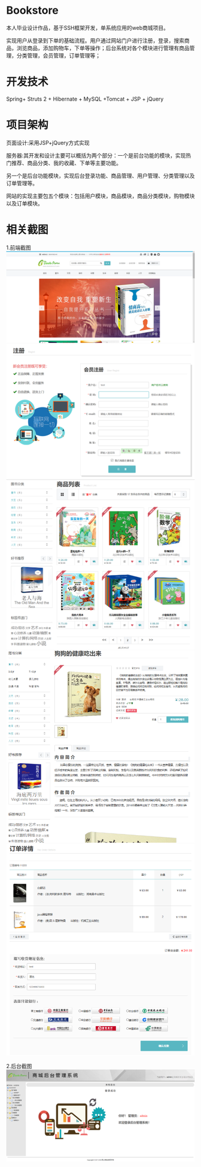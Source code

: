 # Bookstore
本人毕业设计作品，基于SSH框架开发，单系统应用的web商城项目。

实现用户从登录到下单的基础流程。用户通过网站门户进行注册，登录，搜索商品，浏览商品，添加购物车，下单等操作；后台系统对各个模块进行管理有商品管理，分类管理，会员管理，订单管理等；

# 开发技术
Spring+ Struts 2 + Hibernate + MySQL +Tomcat + JSP + jQuery

# 项目架构
页面设计:采用JSP+jQuery方式实现

服务器:其开发和设计主要可以概括为两个部分：一个是前台功能的模块，实现热门推荐、商品分类、我的收藏、下单等主要功能。

另一个是后台功能模块，实现后台登录功能、商品管理、用户管理、分类管理以及订单管理等。

网站的实现主要包五个模块：包括用户模块，商品模块，商品分类模块，购物模块以及订单模块。

# 相关截图

1.前端截图
![image](https://github.com/bluestaree/bookstore/blob/master/WebRoot/image/public/4-1.png)
![image](https://github.com/bluestaree/bookstore/blob/master/WebRoot/image/public/4-2.png)
![image](https://github.com/bluestaree/bookstore/blob/master/WebRoot/image/public/4-5.png)
![image](https://github.com/bluestaree/bookstore/blob/master/WebRoot/image/public/4-7.png)
![image](https://github.com/bluestaree/bookstore/blob/master/WebRoot/image/public/4-8.png)

2.后台截图
![image](https://github.com/bluestaree/bookstore/blob/master/WebRoot/image/public/4-10.png)
